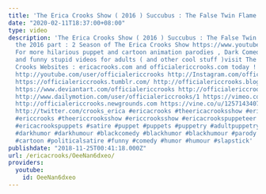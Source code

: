 ```yaml
---
title: 'The Erica Crooks Show ( 2016 ) Succubus : The False Twin Flame'
date: "2020-02-11T18:37:00+08:00"
type: video
description: 'The Erica Crooks Show ( 2016 ) Succubus : The False Twin Flame From
  the 2016 part : 2 Season of The Erica Crooks Show https://www.youtube.com/playlist?list=PLJLbzpbdP5rmlaXq1RVZgkxUWCem0XdW1
  For more hilarious puppet and cartoon animation parodies , Dark Comedy humor , satires
  and funny stupid videos for adults ( and other cool stuff )visit The Official Erica
  Crooks Websites : ericacrooks.com and officialericcrooks.com today ! http://facebook.com/officialericcrooks
  http://youtube.com/user/officialericcrooks http://Instagram.com/officialericcrooks/
  https://officialericcrooks.tumblr.com/ http://officialericcrooks.blogspot.com/ https://officialericcrooks.wordpress.com
  https://www.deviantart.com/officialericcrooks http://officialericcrooks.newgrounds.com/follow
  http://www.dailymotion.com/user/officialericcrooks/1 https://vimeo.com/officialericcrooks
  http://officialericcrooks.newgrounds.com https://vine.co/u/1257143407999610880 https://www.pinterest.com/officialec1/
  http://twitter.com/crooks_erica #ericacrooks #theericacrooksshow #ericacrooksshow
  #ericcrooks #theericcrooksshow #ericcrooksshow #ericacrookspuppeteer #ericacrookspuppet
  #ericacrookspuppets #satire #puppet #puppets #puppetry #adultpuppetry #darkcomedy
  #darkhumor #darkhumour #blackcomedy #blackhumor #blackhumour #parody #parodies #cartoons
  #cartoon #politicalsatire #funny #comedy #humor #humour #slapstick'
publishdate: "2018-11-25T00:41:18.000Z"
url: /ericacrooks/OeeNan6dxeo/
providers:
  youtube:
    id: OeeNan6dxeo
---
```

